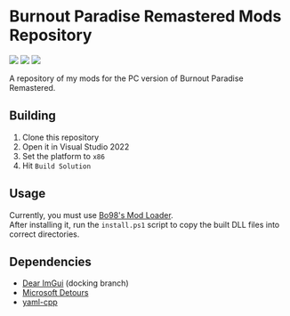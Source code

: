 # Burnout Paradise Remastered Mods Repository

![](https://img.shields.io/badge/Windows-0078D6?style=for-the-badge&logo=windows&logoColor=white)
![](https://img.shields.io/badge/Visual%20Studio-5C2D91?style=for-the-badge&logo=visual-studio&logoColor=white)
![](https://img.shields.io/badge/C%2B%2B-00599C?style=for-the-badge&logo=c%2B%2B&logoColor=white)

A repository of my mods for the PC version of Burnout Paradise Remastered.


## Building
1. Clone this repository
2. Open it in Visual Studio 2022
3. Set the platform to `x86`
4. Hit `Build Solution`

## Usage
Currently, you must use [Bo98's Mod Loader](https://bpr.bo98.uk/).  
After installing it, run the `install.ps1` script to copy the built DLL files into correct directories.

## Dependencies
- [Dear ImGui](https://github.com/ocornut/imgui) (docking branch)
- [Microsoft Detours](https://github.com/microsoft/Detours)
- [yaml-cpp](https://github.com/jbeder/yaml-cpp)
